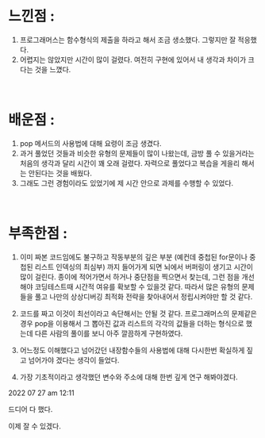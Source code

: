 # 느낀점 : 

1. 프로그래머스는 함수형식의 제출을 하라고 해서 조금 생소했다. 그렇지만 잘 적응했다.
2. 어렵지는 않았지만 시간이 많이 걸렸다. 여전히 구현에 있어서 내 생각과 차이가 크다는 것을 느꼈다.

<br>

# 배운점 :

1. pop 메서드의 사용법에 대해 요령이 조금 생겼다.
2. 과거 풀었던 것들과 비슷한 유형의 문제들이 많이 나왔는데, 금방 풀 수 있을거라는 처음의 생각과 달리 시간이 꽤 오래 걸렸다. 자력으로 풀었다고 복습을 게을리 해서는 안된다는 것을 배웠다.
3. 그래도 그런 경험이라도 있었기에 제 시간 안으로 과제를 수행할 수 있었다.

<br>

# 부족한점 :

1. 이미 짜본 코드임에도 불구하고 작동부분의 깊은 부분 (예컨데 중첩된 for문이나 중첩된 리스트 인덱싱의 최심부) 까지 들어가게 되면 뇌에서 버퍼링이 생기고 시간이 많이 걸린다. 종이에 적어가면서 하거나 중단점을 찍으면서 찾는데, 그런 점을 개선해야 코딩테스트때 시간적 여유를 확보할 수 있을것 같다. 따라서 많은 유형의 문제들을 풀고 나만의 상상디버깅 최적화 전략을 찾아내어서 정립시켜야만 할 것 같다.
2. 코드를 짜고 이것이 최선이라고 속단해서는 안될 것 같다. 프로그래머스의 문제같은 경우 pop을 이용해서 그 뽑아진 값과 리스트의 각각의 값들을 더하는 형식으로 했는데 다른 사람의 풀이를 보니 아주 깔끔하게 구현하였다.

3. 어느정도 이해했다고 넘어갔던 내장함수들의 사용법에 대해 다시한번 확실하게 짚고 넘어가야 겠다는 생각이 들었다.
4. 가장 기초적이라고 생각했던 변수와 주소에 대해 한번 깊게 연구 해봐야겠다.



2022 07 27 am 12:11

드디어 다 했다.

이제 잘 수 있겠다.